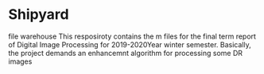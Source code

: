 # Shipyard
file warehouse
This resposiroty contains the m files for the final term report of Digital Image Processing for 2019-2020Year winter semester.
Basically, the project demands an enhancemnt algorithm for processing some DR images
